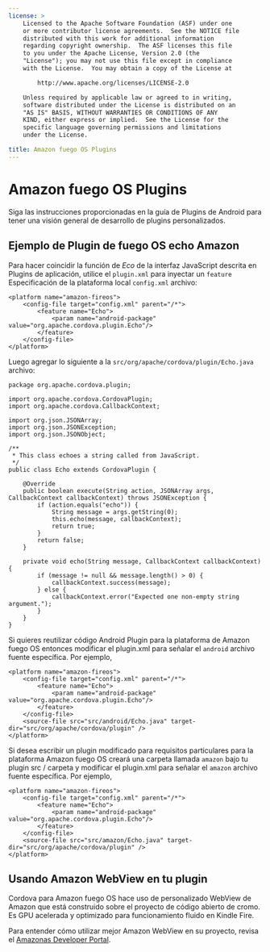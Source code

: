 ```yaml
---
license: >
    Licensed to the Apache Software Foundation (ASF) under one
    or more contributor license agreements.  See the NOTICE file
    distributed with this work for additional information
    regarding copyright ownership.  The ASF licenses this file
    to you under the Apache License, Version 2.0 (the
    "License"); you may not use this file except in compliance
    with the License.  You may obtain a copy of the License at

        http://www.apache.org/licenses/LICENSE-2.0

    Unless required by applicable law or agreed to in writing,
    software distributed under the License is distributed on an
    "AS IS" BASIS, WITHOUT WARRANTIES OR CONDITIONS OF ANY
    KIND, either express or implied.  See the License for the
    specific language governing permissions and limitations
    under the License.

title: Amazon fuego OS Plugins
---
```


# Amazon fuego OS Plugins

Siga las instrucciones proporcionadas en la guía de Plugins de Android para tener una visión general de desarrollo de plugins personalizados.

## Ejemplo de Plugin de fuego OS echo Amazon

Para hacer coincidir la función de *Eco* de la interfaz JavaScript descrita en Plugins de aplicación, utilice el `plugin.xml` para inyectar un `feature` Especificación de la plataforma local `config.xml` archivo:

    <platform name="amazon-fireos">
        <config-file target="config.xml" parent="/*">
            <feature name="Echo">
                <param name="android-package" value="org.apache.cordova.plugin.Echo"/>
            </feature>
        </config-file>
    </platform>
    

Luego agregar lo siguiente a la `src/org/apache/cordova/plugin/Echo.java` archivo:

    package org.apache.cordova.plugin;
    
    import org.apache.cordova.CordovaPlugin;
    import org.apache.cordova.CallbackContext;
    
    import org.json.JSONArray;
    import org.json.JSONException;
    import org.json.JSONObject;
    
    /**
     * This class echoes a string called from JavaScript.
     */
    public class Echo extends CordovaPlugin {
    
        @Override
        public boolean execute(String action, JSONArray args, CallbackContext callbackContext) throws JSONException {
            if (action.equals("echo")) {
                String message = args.getString(0);
                this.echo(message, callbackContext);
                return true;
            }
            return false;
        }
    
        private void echo(String message, CallbackContext callbackContext) {
            if (message != null && message.length() > 0) {
                callbackContext.success(message);
            } else {
                callbackContext.error("Expected one non-empty string argument.");
            }
        }
    }
    

Si quieres reutilizar código Android Plugin para la plataforma de Amazon fuego OS entonces modificar el plugin.xml para señalar el `android` archivo fuente específica. Por ejemplo,

    <platform name="amazon-fireos">
        <config-file target="config.xml" parent="/*">
            <feature name="Echo">
                <param name="android-package" value="org.apache.cordova.plugin.Echo"/>
            </feature>
        </config-file>
        <source-file src="src/android/Echo.java" target-dir="src/org/apache/cordova/plugin" />
    </platform>
    

Si desea escribir un plugin modificado para requisitos particulares para la plataforma Amazon fuego OS creará una carpeta llamada `amazon` bajo tu plugin src / carpeta y modificar el plugin.xml para señalar el `amazon` archivo fuente específica. Por ejemplo,

    <platform name="amazon-fireos">
        <config-file target="config.xml" parent="/*">
            <feature name="Echo">
                <param name="android-package" value="org.apache.cordova.plugin.Echo"/>
            </feature>
        </config-file>
        <source-file src="src/amazon/Echo.java" target-dir="src/org/apache/cordova/plugin" />
    </platform>
    

## Usando Amazon WebView en tu plugin

Cordova para Amazon fuego OS hace uso de personalizado WebView de Amazon que está construido sobre el proyecto de código abierto de cromo. Es GPU acelerada y optimizado para funcionamiento fluido en Kindle Fire.

Para entender cómo utilizar mejor Amazon WebView en su proyecto, revisa el [Amazonas Developer Portal][1].

 [1]: https://developer.amazon.com/sdk/fire/IntegratingAWV.html